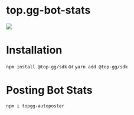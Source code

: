 # top.gg-bot-stats

<img src="[https://blog.top.gg/content/images/2021/12/logo-white-5.png](https://media.discordapp.net/attachments/949899908494803024/979037998274457670/unknown.png)">

# Installation

`npm install @top-gg/sdk` or `yarn add @top-gg/sdk`

# Posting Bot Stats

`npm i topgg-autoposter`

